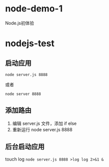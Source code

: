 # node-demo-1
Node.js初体验

# nodejs-test


## 启动应用

`node server.js 8888`

或者

`node server 8888`

## 添加路由

1. 编辑 server.js 文件，添加 if else
2. 重新运行 node server.js 8888



## 后台启动应用

touch log
`node server.js 8888 >log log 2>&1 &`
